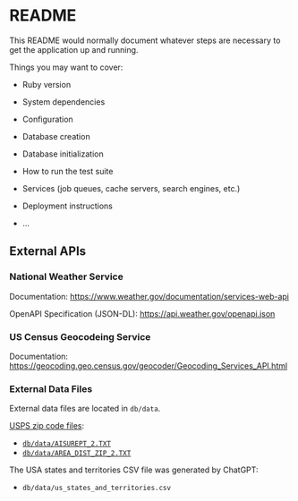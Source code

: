 # README

This README would normally document whatever steps are necessary to get the
application up and running.

Things you may want to cover:

* Ruby version

* System dependencies

* Configuration

* Database creation

* Database initialization

* How to run the test suite

* Services (job queues, cache servers, search engines, etc.)

* Deployment instructions

* ...

## External APIs

### National Weather Service

Documentation:  https://www.weather.gov/documentation/services-web-api

OpenAPI Specification (JSON-DL):  https://api.weather.gov/openapi.json

### US Census Geocodeing Service

Documentation:  https://geocoding.geo.census.gov/geocoder/Geocoding_Services_API.html

### External Data Files

External data files are located in `db/data`.

[USPS zip code files](https://postalpro.usps.com/address-quality/ais-viewer):

  - [`db/data/AISUREPT_2.TXT`](https://postalpro.usps.com/storages/2025-04/AISUREPT_2.TXT)
  - [`db/data/AREA_DIST_ZIP_2.TXT`](https://postalpro.usps.com/storages/2025-04/AREA_DIST_ZIP_2.TXT)

The USA states and territories CSV file was generated by ChatGPT:

  - `db/data/us_states_and_territories.csv`
